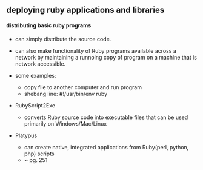 ## deploying ruby applications and libraries


#### distributing basic ruby programs

- can simply distribute the source code. 
- can also make functionality of Ruby programs available across a network by maintaining a runnoing copy of program on a machine that is network accessible. 
- some examples:
	- copy file to another computer and run program 
	- shebang line: #!/usr/bin/env ruby


- RubyScript2Exe
	- converts Ruby source code into executable files that can be used primarily on Windows/Mac/Linux

- Platypus
	- can create native, integrated applications from Ruby(perl, python, php) scripts
	- ~ pg. 251

